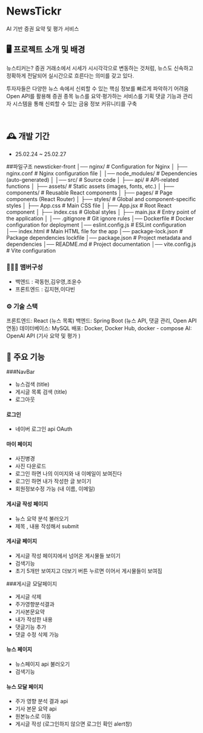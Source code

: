 # NewsTickr
AI 기반 증권 요약 및 평가 서비스


## 🖥️ 프로젝트 소개 및 배경
뉴스티커는? 증권 거래소에서 시세가 시시각각으로 변동하는 것처럼, 뉴스도 신속하고 정확하게 전달되어 실시간으로 흐른다는 의미를 갖고 있다.

투자자들은 다양한 뉴스 속에서 신뢰할 수 있는 핵심 정보를 빠르게 파악하기 어려움
Open API를 활용해 증권 종목 뉴스를 요약·평가하는 서비스를 기획
댓글 기능과 관리자 시스템을 통해 신뢰할 수 있는 금융 정보 커뮤니티를 구축

<br>

## 🕰️ 개발 기간
* 25.02.24 ~ 25.02.27

##파일구조
newsticker-front │── nginx/ # Configuration for Nginx │ ├── nginx.conf # Nginx configuration file │ │── node_modules/ # Dependencies (auto-generated) │ │── src/ # Source code │ ├── api/ # API-related functions │ ├── assets/ # Static assets (images, fonts, etc.) │ ├── components/ # Reusable React components │ ├── pages/ # Page components (React Router) │ ├── styles/ # Global and component-specific styles │ ├── App.css # Main CSS file │ ├── App.jsx # Root React component │ ├── index.css # Global styles │ ├── main.jsx # Entry point of the application │ │── .gitignore # Git ignore rules │── Dockerfile # Docker configuration for deployment │── eslint.config.js # ESLint configuration │── index.html # Main HTML file for the app │── package-lock.json # Package dependencies lockfile │── package.json # Project metadata and dependencies │── README.md # Project documentation │── vite.config.js # Vite configuration
 
### 🧑‍🤝‍🧑 맴버구성
 - 백엔드  : 곽동헌,김우영,조윤수
 - 프론트엔드 : 김지현,이다빈

### ⚙️ 기술 스택

프론트엔드: React (뉴스 목록)
백엔드: Spring Boot (뉴스 API, 댓글 관리, Open API 연동)
데이터베이스: MySQL
배포: Docker, Docker Hub, docker - compose
AI: OpenAI API (기사 요약 및 평가 )

## 📌 주요 기능
###NavBar
- 뉴스검색 (title)
- 게시글 목록 검색 (title)
- 로그아웃
#### 로그인 
- 네이버 로그인 api OAuth 

#### 마이 페이지
- 사진병경
- 사진 다운로드
- 로그인 하면 나의 이미지와 내 이메일이 보여진다
- 로그인 하면 내가 작성한 글 보이기
- 회원정보수정 가능 (내 이름, 이메일)

#### 게시글 작성 페이지
- 뉴스 요약 분석 불러오기
- 제목 , 내용 작성해서 submit
  
#### 게시글 페이지
- 게시글 작성 페이지에서 넘어온 게시물들 보이기
- 검색기능
- 초기 5개만 보여지고 더보기 버튼 누르면 이어서 게시물들이 보여짐
  
###게시글 모달페이지
- 게시글 삭제
- 주가영향분석결과
- 기사본문요약
- 내가 작성한 내용
- 댓글기능 추가
- 댓글 수정 삭제 가능
  
#### 뉴스 페이지
- 뉴스페이지 api 불러오기
- 검색기능

#### 뉴스 모달 페이지
- 주가 영향 분석 결과 api
- 기사 본문 요약 api
- 원본뉴스로 이동
- 게시글 작성 (로그인하지 않으면 로그인 확인 alert창)
